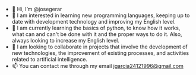 - 👋 Hi, I’m @josegerar
- 👀 I am interested in learning new programming languages, keeping up to date with development technology and improving my English level.
- 🌱 I am currently learning the basics of python, to know how it works, what can and can't be done with it and the proper ways to do it. 
      Also, always looking to increase my English level.
- 💞️ I am looking to collaborate in projects that involve the development of new technologies, the improvement of existing processes, 
      and activities related to artificial intelligence.
- 📫 You can contact me through my email jgarcia24121996@gmail.com

<!---
josegerar/josegerar is a ✨ special ✨ repository because its `README.md` (this file) appears on your GitHub profile.
You can click the Preview link to take a look at your changes.
--->
